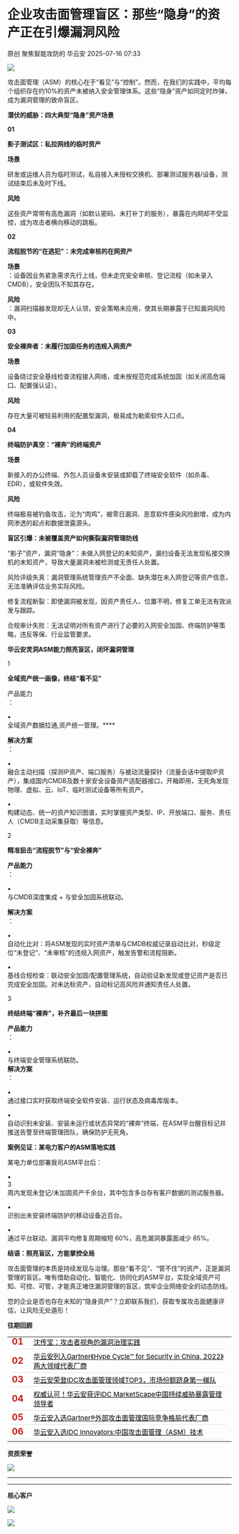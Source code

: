 #  企业攻击面管理盲区：那些“隐身”的资产正在引爆漏洞风险  
原创 聚焦智能攻防的  华云安   2025-07-16 07:33  
  
![](https://mmbiz.qpic.cn/mmbiz_gif/SeglGJEtzvEfric9FsDM5bEnAoj2ON4AGCIyUuey2BdND6bZnjF5icaageSW02n5k9gylic0dibQ4hhONrcFOr2JcA/640?wx_fmt=gif&from=appmsg "")  
  
  
攻击面管理（ASM）的核心在于“看见”与“控制”。然而，在我们的实践中，平均每个组织存在约10%的资产未被纳入安全管理体系。这些“隐身”资产如同定时炸弹，成为漏洞管理的致命盲区。  
  
  
**潜伏的威胁：四大典型“隐身”资产场景**  
  
  
**01**  
  
**影子测试区：私拉网线的临时资产**  
  
  
**场景**  
  
  
研发或运维人员为临时测试，私自接入未授权交换机、部署测试服务器/设备，测试结束后未及时下线。  
  
  
**风险**  
  
  
这些资产常带有高危漏洞（如默认密码、未打补丁的服务），暴露在内网却不受监控，成为攻击者横向移动的跳板。  
  
  
**02**  
  
**流程脱节的“在逃犯”：未完成审核的在网资产**  
  
  
**场景**  
：设备因业务紧急需求先行上线，但未走完安全审核、登记流程（如未录入CMDB），安全团队不知其存在。  
  
  
  
**风险**  
：漏洞扫描器发现却无人认领，安全策略未应用，使其长期暴露于已知漏洞风险中。  
  
  
**03**  
  
**安全裸奔者：未履行加固任务的违规入网资产**  
  
  
**场景**  
  
  
  
设备绕过安全基线检查流程接入网络，或未按规范完成系统加固（如关闭高危端口、配置强认证）。  
  
  
**风险**  
  
  
  
存在大量可被轻易利用的配置型漏洞，极易成为勒索软件入口点。  
  
  
**04**  
  
**终端防护真空：“裸奔”的终端资产**  
  
  
**场景**  
  
新接入的办公终端、外包人员设备未安装或卸载了终端安全软件（如杀毒、EDR），或软件失效。  
  
  
**风险**  
  
终端极易被钓鱼攻击，沦为“肉鸡”，被零日漏洞、恶意软件感染风险剧增，成为内网渗透的起点和数据泄露源头。  
  
  
**盲区引爆：未被覆盖资产如何撕裂漏洞管理防线**  
  
  
  
“影子”资产，漏洞“隐身”：未做入网登记的未知资产，漏扫设备无法发现私接交换机的未知资产，导致大量漏洞未被检测或无责任人处置。  
  
  
  
风险评级失真：漏洞管理系统管理资产不全面、缺失潜在未入网登记等资产信息，无法准确评估业务实际风险。  
  
  
  
修复流程断裂：即使漏洞被发现，因资产责任人、位置不明，修复工单无法有效派发与跟踪。  
  
  
  
合规审计失败：无法证明对所有资产进行了必要的入网安全加固、终端防护等策略，违反等保、行业监管要求。  
  
  
**华云安灵洞ASM能力照亮盲区，闭环漏洞管理**  
  
  
1  
  
**全域资产统一画像，终结“看不见”**  
  
产品能力  
：  
  
▪  
全域资产数据拉通,资产统一管理。****  
  
**解决方案**  
：  
  
▪  
融合主动扫描（探测IP资产、端口服务）与被动流量探针（流量会话中提取IP资产），集成国内CMDB及数十家安全设备资产适配器接口，开箱即用，无死角发现物理、虚拟、云、IoT、临时测试设备等所有资产。  
  
▪  
构建动态、统一的资产知识图谱，实时掌握资产类型、IP、开放端口、服务、责任人（CMDB主动采集获取）等信息。  
  
  
2  
  
**精准狙击“流程脱节”与“安全裸奔”**  
  
**产品能力**  
：  
  
▪  
与CMDB深度集成 + 与安全加固系统联动。  
  
**解决方案**  
：  
  
▪  
自动化比对：将ASM发现的实时资产清单与CMDB权威记录自动比对，秒级定位“未登记”、“未审核”的违规入网资产，触发告警和流程阻断。  
  
▪  
基线合规检查：联动安全加固/配置管理系统，自动验证新发现或登记资产是否已完成安全加固。对未达标资产，自动标记高风险并通知责任人处置。  
  
  
3  
  
**终结终端“裸奔”，补齐最后一块拼图**  
  
**产品能力**  
：  
  
▪  
与终端安全管理系统联防。  
**解决方案**  
：  
  
▪  
通过接口实时获取终端安全软件安装、运行状态及病毒库版本。  
  
▪  
自动识别未安装、安装未运行或状态异常的“裸奔”终端，在ASM平台醒目标记并推送告警至终端管理团队，确保防护无死角。  
  
  
**案例见证：某电力客户的ASM落地实践**  
  
某电力单位部署我司ASM平台后：  
  
▪  
3  
周内发现未登记/未加固资产千余台，其中包含多台存有客户数据的测试服务器。  
  
▪  
识别出未安装终端防护的移动设备近百台。  
  
▪  
通过平台联动，漏洞平均修复周期缩短 60%，高危漏洞暴露面减少 85%。  
  
  
**结语：照亮盲区，方能掌控全局**  
  
攻击面管理的本质是持续发现与治理。那些“看不见”、“管不住”的资产，正是漏洞管理的盲区。唯有借助自动化、智能化、协同化的ASM平台，实现全域资产可知、可控、可管，才能真正堵住漏洞管理的盲区，筑牢企业网络安全的动态防线。  
  
  
您的企业是否也存在未知的“隐身资产”？立即联系我们，获取专属攻击面健康评估，让风险无处遁形！  
  
  
  
**往期回顾**  
  
  
  
  
  
<table><tbody><tr style="box-sizing: border-box;"><td data-colwidth="100.0000%" width="100.0000%" style="border-width: 1px;border-color: rgb(62, 62, 62);border-style: none;padding: 0px 10px;box-sizing: border-box;"><section style="box-sizing: border-box;"><section style="display: flex;flex-flow: row;justify-content: flex-start;margin: 0px;box-sizing: border-box;"><section style="display: inline-block;vertical-align: middle;width: auto;min-width: 10%;max-width: 100%;height: auto;flex: 0 0 auto;align-self: center;box-shadow: rgb(0, 0, 0) 0px 0px 0px;box-sizing: border-box;"><section style="font-size: 20px;color: rgb(202, 29, 24);line-height: 1;box-sizing: border-box;"><p style="white-space: normal;margin: 0px;padding: 0px;box-sizing: border-box;"><strong style="box-sizing: border-box;"><span leaf="">01</span></strong></p></section></section><section style="display: inline-block;vertical-align: middle;width: auto;flex: 100 100 0%;align-self: center;height: auto;box-sizing: border-box;"><section style="box-sizing: border-box;"><section style="color: rgb(0, 0, 0);font-size: 15px;box-sizing: border-box;"><p style="white-space: normal;margin: 0px;padding: 0px;box-sizing: border-box;"><span leaf=""><a class="normal_text_link" target="_blank" style="box-sizing: border-box;color: rgb(0, 0, 0);" href="https://mp.weixin.qq.com/s?__biz=MzI1Njc5NTY1MQ==&amp;mid=2247498330&amp;idx=1&amp;sn=403255586b8e5e182581434e892719f7&amp;scene=21#wechat_redirect" textvalue="" linktype="text" data-linktype="2">沈传宝：攻击者视角的漏洞治理实践</a></span></p></section><writingo-highlight style="box-sizing: border-box;"></writingo-highlight></section></section></section><section style="margin: 5px 0%;box-sizing: border-box;"><section style="background-color: rgb(224, 224, 224);height: 1px;box-sizing: border-box;"><svg viewBox="0 0 1 1" style="float:left;line-height:0;width:0;vertical-align:top;"></svg></section></section></section></td></tr><tr style="box-sizing: border-box;"><td data-colwidth="100.0000%" width="100.0000%" style="border-width: 1px;border-color: rgb(62, 62, 62);border-style: none;padding: 0px 10px;box-sizing: border-box;"><section style="box-sizing: border-box;"><section style="display: flex;flex-flow: row;justify-content: flex-start;margin: 0px;box-sizing: border-box;"><section style="display: inline-block;vertical-align: middle;width: auto;min-width: 10%;max-width: 100%;height: auto;flex: 0 0 auto;align-self: center;box-shadow: rgb(0, 0, 0) 0px 0px 0px;box-sizing: border-box;"><section style="font-size: 20px;color: rgb(202, 29, 24);line-height: 1;box-sizing: border-box;"><p style="white-space: normal;margin: 0px;padding: 0px;box-sizing: border-box;"><strong style="box-sizing: border-box;"><span leaf="">02</span></strong></p></section></section><section style="display: inline-block;vertical-align: middle;width: auto;flex: 100 100 0%;align-self: center;height: auto;box-sizing: border-box;"><section style="box-sizing: border-box;"><section style="color: rgb(0, 0, 0);font-size: 15px;box-sizing: border-box;"><p style="white-space: normal;margin: 0px;padding: 0px;box-sizing: border-box;"><span leaf=""><a class="normal_text_link" target="_blank" style="box-sizing: border-box;color: rgb(0, 0, 0);" href="https://mp.weixin.qq.com/s?__biz=MzI1Njc5NTY1MQ==&amp;mid=2247495141&amp;idx=1&amp;sn=346957fb0978dcfc7d95a1bc10cc323d&amp;scene=21#wechat_redirect" textvalue="" linktype="text" data-linktype="2">华云安列入Gartner《Hype Cycle™ for Security in China, 2022》两大领域代表厂商</a></span></p></section><writingo-highlight style="box-sizing: border-box;"></writingo-highlight></section></section></section><section style="margin: 5px 0%;box-sizing: border-box;"><section style="background-color: rgb(224, 224, 224);height: 1px;box-sizing: border-box;"><svg viewBox="0 0 1 1" style="float:left;line-height:0;width:0;vertical-align:top;"></svg></section></section></section></td></tr><tr style="box-sizing: border-box;"><td data-colwidth="100.0000%" width="100.0000%" style="border-width: 1px;border-color: rgb(62, 62, 62);border-style: none;padding: 0px 10px;box-sizing: border-box;"><section style="box-sizing: border-box;"><section style="display: flex;flex-flow: row;justify-content: flex-start;margin: 0px;box-sizing: border-box;"><section style="display: inline-block;vertical-align: middle;width: auto;min-width: 10%;max-width: 100%;height: auto;flex: 0 0 auto;align-self: center;box-sizing: border-box;"><section style="font-size: 20px;color: rgb(202, 29, 24);line-height: 1;box-sizing: border-box;"><p style="white-space: normal;margin: 0px;padding: 0px;box-sizing: border-box;"><strong style="box-sizing: border-box;"><span leaf="">03</span></strong></p></section></section><section style="display: inline-block;vertical-align: middle;width: auto;flex: 100 100 0%;align-self: center;height: auto;box-sizing: border-box;"><section style="box-sizing: border-box;"><section style="color: rgb(0, 0, 0);font-size: 15px;box-sizing: border-box;"><p style="white-space: normal;margin: 0px;padding: 0px;box-sizing: border-box;"><span leaf=""><a class="normal_text_link" target="_blank" style="box-sizing: border-box;color: rgb(0, 0, 0);" href="https://mp.weixin.qq.com/s?__biz=MzI1Njc5NTY1MQ==&amp;mid=2247500946&amp;idx=1&amp;sn=49f01cf66f540c2aa1a1542ad2dda176&amp;scene=21#wechat_redirect" textvalue="" linktype="text" data-linktype="2">华云安荣登IDC攻击面管理领域TOP3，市场份额跻身第一梯队</a></span></p></section><writingo-highlight style="box-sizing: border-box;"></writingo-highlight></section></section></section><section style="margin: 5px 0%;box-sizing: border-box;"><section style="background-color: rgb(224, 224, 224);height: 1px;box-sizing: border-box;"><svg viewBox="0 0 1 1" style="float:left;line-height:0;width:0;vertical-align:top;"></svg></section></section></section></td></tr><tr style="box-sizing: border-box;"><td data-colwidth="100.0000%" width="100.0000%" style="border-width: 1px;border-color: rgb(62, 62, 62);border-style: none;padding: 0px 10px;box-sizing: border-box;"><section style="box-sizing: border-box;"><section style="display: flex;flex-flow: row;justify-content: flex-start;margin: 0px;box-sizing: border-box;"><section style="display: inline-block;vertical-align: middle;width: auto;min-width: 10%;max-width: 100%;height: auto;flex: 0 0 auto;align-self: center;box-sizing: border-box;"><section style="font-size: 20px;color: rgb(202, 29, 24);line-height: 1;box-sizing: border-box;"><p style="white-space: normal;margin: 0px;padding: 0px;box-sizing: border-box;"><strong style="box-sizing: border-box;"><span leaf="">04</span></strong></p></section></section><section style="display: inline-block;vertical-align: middle;width: auto;flex: 100 100 0%;align-self: center;height: auto;box-sizing: border-box;"><section style="box-sizing: border-box;"><section style="color: rgb(0, 0, 0);font-size: 15px;box-sizing: border-box;"><p style="white-space: normal;margin: 0px;padding: 0px;box-sizing: border-box;"><span leaf=""><a class="normal_text_link" target="_blank" style="box-sizing: border-box;color: rgb(0, 0, 0);" href="https://mp.weixin.qq.com/s?__biz=MzI1Njc5NTY1MQ==&amp;mid=2247500962&amp;idx=1&amp;sn=ad648bb504dbd0af0c6fcaab8784f035&amp;scene=21#wechat_redirect" textvalue="" linktype="text" data-linktype="2">权威认可！华云安获评IDC MarketScape中国持续威胁暴露管理领导者</a></span></p></section><writingo-highlight style="box-sizing: border-box;"></writingo-highlight></section></section></section><section style="margin: 5px 0%;box-sizing: border-box;"><section style="background-color: rgb(224, 224, 224);height: 1px;box-sizing: border-box;"><svg viewBox="0 0 1 1" style="float:left;line-height:0;width:0;vertical-align:top;"></svg></section></section></section></td></tr><tr style="box-sizing: border-box;"><td data-colwidth="100.0000%" width="100.0000%" style="border-width: 1px;border-color: rgb(62, 62, 62);border-style: none;padding: 0px 10px;box-sizing: border-box;"><section style="box-sizing: border-box;"><section style="display: flex;flex-flow: row;justify-content: flex-start;margin: 0px;box-sizing: border-box;"><section style="display: inline-block;vertical-align: middle;width: auto;min-width: 10%;max-width: 100%;height: auto;flex: 0 0 auto;align-self: center;box-sizing: border-box;"><section style="font-size: 20px;color: rgb(202, 29, 24);line-height: 1;box-sizing: border-box;"><p style="white-space: normal;margin: 0px;padding: 0px;box-sizing: border-box;"><strong style="box-sizing: border-box;"><span leaf="">05</span></strong></p></section></section><section style="display: inline-block;vertical-align: middle;width: auto;flex: 100 100 0%;align-self: center;height: auto;box-sizing: border-box;"><section style="box-sizing: border-box;"><section style="color: rgb(0, 0, 0);font-size: 15px;box-sizing: border-box;"><p style="white-space: normal;margin: 0px;padding: 0px;box-sizing: border-box;"><span leaf=""><a class="normal_text_link" target="_blank" style="box-sizing: border-box;color: rgb(0, 0, 0);" href="https://mp.weixin.qq.com/s?__biz=MzI1Njc5NTY1MQ==&amp;mid=2247496451&amp;idx=1&amp;sn=ec4e723639d21935d40a59014960431e&amp;scene=21#wechat_redirect" textvalue="" linktype="text" data-linktype="2">华云安入选Gartner®外部攻击面管理国际竞争格局代表厂商</a></span></p></section><writingo-highlight style="box-sizing: border-box;"></writingo-highlight></section></section></section><section style="margin: 5px 0%;box-sizing: border-box;"><section style="background-color: rgb(224, 224, 224);height: 1px;box-sizing: border-box;"><svg viewBox="0 0 1 1" style="float:left;line-height:0;width:0;vertical-align:top;"></svg></section></section><section style="display: flex;flex-flow: row;justify-content: flex-start;margin: 0px;box-sizing: border-box;"><section style="display: inline-block;vertical-align: middle;width: auto;min-width: 10%;max-width: 100%;height: auto;flex: 0 0 auto;align-self: center;box-sizing: border-box;"><section style="font-size: 20px;color: rgb(202, 29, 24);line-height: 1;box-sizing: border-box;"><p style="white-space: normal;margin: 0px;padding: 0px;box-sizing: border-box;"><strong style="box-sizing: border-box;"><span leaf="">06</span></strong></p></section></section><section style="display: inline-block;vertical-align: middle;width: auto;flex: 100 100 0%;align-self: center;height: auto;box-sizing: border-box;"><section style="box-sizing: border-box;"><section style="color: rgb(0, 0, 0);font-size: 15px;box-sizing: border-box;"><p style="white-space: normal;margin: 0px;padding: 0px;box-sizing: border-box;"><span style="color: rgb(0, 0, 0);box-sizing: border-box;"><span leaf=""><a class="normal_text_link" target="_blank" style="box-sizing: border-box;color: rgb(0, 0, 0);" href="https://mp.weixin.qq.com/s?__biz=MzI1Njc5NTY1MQ==&amp;mid=2247496393&amp;idx=1&amp;sn=29145d93386e2c50209e8fb6a98cfde3&amp;scene=21#wechat_redirect" textvalue="" linktype="text" data-linktype="2">华云安入选IDC Innovators:中国攻击面管理（ASM）技术</a></span></span><span leaf=""><br/></span></p></section><writingo-highlight style="box-sizing: border-box;"></writingo-highlight></section></section></section><section style="margin: 5px 0%;box-sizing: border-box;"><section style="background-color: rgb(224, 224, 224);height: 1px;box-sizing: border-box;"><svg viewBox="0 0 1 1" style="float:left;line-height:0;width:0;vertical-align:top;"></svg></section></section></section></td></tr></tbody></table>  
  
  
**资质荣誉**  
  
  
  
  
  
![](https://mmbiz.qpic.cn/mmbiz_png/SeglGJEtzvHqUMKYuDqIrOXHVdUPw2Q3cfN5X3CpTdxGwkVJJbEVaFunBNn5PFjY1BdB9EB171Lz9icqFPrOZ0w/640?wx_fmt=png&from=appmsg "")  
  
****  
  
****  
**核心客户**  
  
  
  
  
  
![](https://mmbiz.qpic.cn/mmbiz_jpg/SeglGJEtzvEBWzaev2VGT1KUh5eTxzrA0qmxC1evk6fLy4ukfLoKExsKXHxRCfxP1t1OcFz3TfMdMIic2ibibacZA/640?wx_fmt=jpeg&from=appmsg "")  
  
  
![](https://mmbiz.qpic.cn/mmbiz_gif/SeglGJEtzvE87aHYWXib3icJJTAiblrFU6RyV5MruBWofZMiahPZby4iaxIhULoYQCPy71qZ2UO8C1D4QaI489Wx4gQ/640?wx_fmt=gif "")  
  
  
